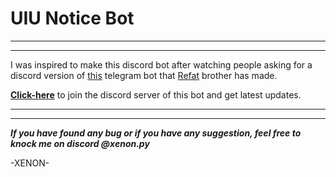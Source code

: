 
<h1>
UIU Notice Bot
</h1>
<hr/><hr/>


I was inspired to make this discord bot after watching people asking for a discord version of [this](https://github.com/RefatHex/UIU_NOTICE_BOT) telegram bot that [Refat](https://github.com/RefatHex) brother has made.



<b>[Click-here](https://discord.gg/GvuPg8tgBX)</b> to join the discord server of this bot and get latest updates.


<hr/><hr/>

<i><b>If you have found any bug or if you have any suggestion, feel free to knock me on discord @xenon.py</b></i>



-XENON-

